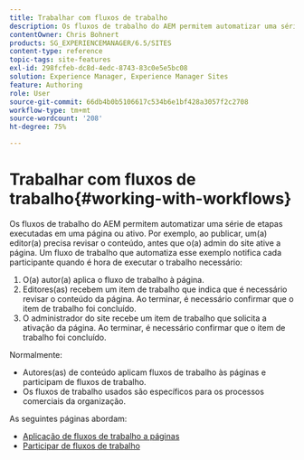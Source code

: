 ```yaml
---
title: Trabalhar com fluxos de trabalho
description: Os fluxos de trabalho do AEM permitem automatizar uma série de etapas executadas em uma página ou ativo. Por exemplo, ao publicar, um(a) editor(a) precisa revisar o conteúdo, antes que o(a) admin do site ative a página. Um fluxo de trabalho que automatiza esse exemplo notifica cada participante quando é hora de executar o trabalho necessário.
contentOwner: Chris Bohnert
products: SG_EXPERIENCEMANAGER/6.5/SITES
content-type: reference
topic-tags: site-features
exl-id: 298fcfeb-dc8d-4edc-8743-83c0e5e5bc08
solution: Experience Manager, Experience Manager Sites
feature: Authoring
role: User
source-git-commit: 66db4b0b5106617c534b6e1bf428a3057f2c2708
workflow-type: tm+mt
source-wordcount: '208'
ht-degree: 75%

---
```


# Trabalhar com fluxos de trabalho{#working-with-workflows}

Os fluxos de trabalho do AEM permitem automatizar uma série de etapas executadas em uma página ou ativo. Por exemplo, ao publicar, um(a) editor(a) precisa revisar o conteúdo, antes que o(a) admin do site ative a página. Um fluxo de trabalho que automatiza esse exemplo notifica cada participante quando é hora de executar o trabalho necessário:

1. O(a) autor(a) aplica o fluxo de trabalho à página.
1. Editores(as) recebem um item de trabalho que indica que é necessário revisar o conteúdo da página. Ao terminar, é necessário confirmar que o item de trabalho foi concluído.
1. O administrador do site recebe um item de trabalho que solicita a ativação da página. Ao terminar, é necessário confirmar que o item de trabalho foi concluído.

Normalmente:

* Autores(as) de conteúdo aplicam fluxos de trabalho às páginas e participam de fluxos de trabalho.
* Os fluxos de trabalho usados são específicos para os processos comerciais da organização.

As seguintes páginas abordam:

* [Aplicação de fluxos de trabalho a páginas](/help/sites-classic-ui-authoring/classic-workflows-applying.md)
* [Participar de fluxos de trabalho](/help/sites-classic-ui-authoring/classic-workflows-participating.md)
